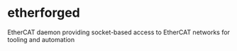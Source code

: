 # etherforged
EtherCAT daemon providing socket-based access to EtherCAT networks for tooling and automation
